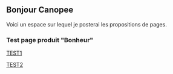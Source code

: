 ## Bonjour Canopee
Voici un espace sur lequel je posterai les propositions de pages.

### Test page produit "Bonheur"

[TEST1](produitbonheur.html)

[TEST2](TEST2produitbonheur.html)


